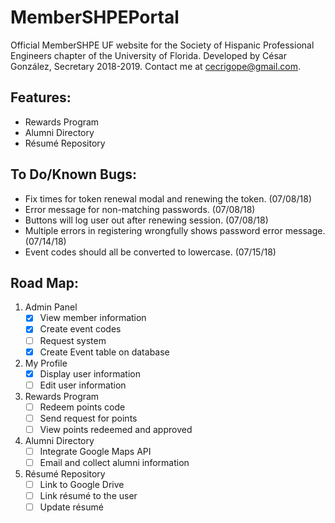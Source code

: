 # MemberSHPEPortal
Official MemberSHPE UF website for the Society of Hispanic Professional Engineers chapter of the University of Florida. Developed by César González, Secretary 2018-2019. Contact me at cecrigope@gmail.com.

## Features:
- Rewards Program
- Alumni Directory
- Résumé Repository

## To Do/Known Bugs:
- Fix times for token renewal modal and renewing the token. (07/08/18)
- Error message for non-matching passwords. (07/08/18)
- Buttons will log user out after renewing session. (07/08/18)
- Multiple errors in registering wrongfully shows password error message. (07/14/18)
- Event codes should all be converted to lowercase. (07/15/18)

## Road Map:
1. Admin Panel
    - [X] View member information
    - [X] Create event codes
    - [ ] Request system
    - [X] Create Event table on database
2. My Profile
    - [X] Display user information
    - [ ] Edit user information
3. Rewards Program
    - [ ] Redeem points code
    - [ ] Send request for points
    - [ ] View points redeemed and approved
4. Alumni Directory
    - [ ] Integrate Google Maps API
    - [ ] Email and collect alumni information
5. Résumé Repository
    - [ ] Link to Google Drive
    - [ ] Link résumé to the user
    - [ ] Update résumé
